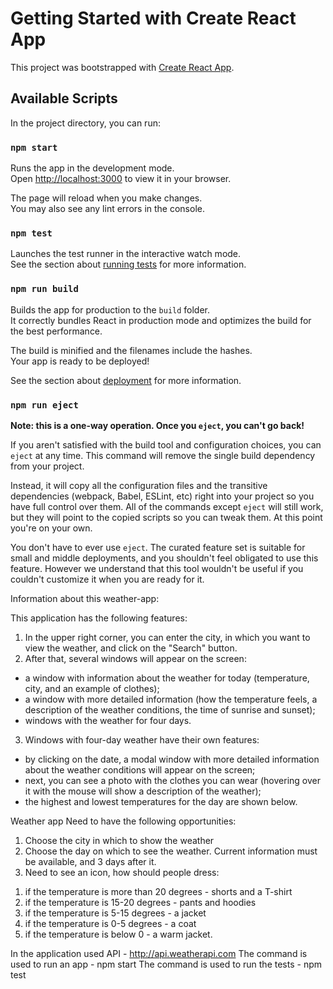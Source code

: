 # Getting Started with Create React App

This project was bootstrapped with [Create React App](https://github.com/facebook/create-react-app).

## Available Scripts

In the project directory, you can run:

### `npm start`

Runs the app in the development mode.\
Open [http://localhost:3000](http://localhost:3000) to view it in your browser.

The page will reload when you make changes.\
You may also see any lint errors in the console.

### `npm test`

Launches the test runner in the interactive watch mode.\
See the section about [running tests](https://facebook.github.io/create-react-app/docs/running-tests) for more information.

### `npm run build`

Builds the app for production to the `build` folder.\
It correctly bundles React in production mode and optimizes the build for the best performance.

The build is minified and the filenames include the hashes.\
Your app is ready to be deployed!

See the section about [deployment](https://facebook.github.io/create-react-app/docs/deployment) for more information.

### `npm run eject`

**Note: this is a one-way operation. Once you `eject`, you can't go back!**

If you aren't satisfied with the build tool and configuration choices, you can `eject` at any time. This command will remove the single build dependency from your project.

Instead, it will copy all the configuration files and the transitive dependencies (webpack, Babel, ESLint, etc) right into your project so you have full control over them. All of the commands except `eject` will still work, but they will point to the copied scripts so you can tweak them. At this point you're on your own.

You don't have to ever use `eject`. The curated feature set is suitable for small and middle deployments, and you shouldn't feel obligated to use this feature. However we understand that this tool wouldn't be useful if you couldn't customize it when you are ready for it.

Information about this weather-app:

This application has the following features:
1) In the upper right corner, you can enter the city, in which you want to view the weather, and click on the "Search" button.
2) After that, several windows will appear on the screen:
 - a window with information about the weather for today (temperature, city, and an example of clothes);
 - a window with more detailed information (how the temperature feels, a description of the weather conditions, the time of sunrise and sunset);
 - windows with the weather for four days.
3) Windows with four-day weather have their own features:
 - by clicking on the date, a modal window with more detailed information about the weather conditions will appear on the screen;
 - next, you can see a photo with the clothes you can wear (hovering over it with the mouse will show a description of the weather);
 - the highest and lowest temperatures for the day are shown below.


Weather app
Need to have the following opportunities:
1. Choose the city in which to show the weather
2. Choose the day on which to see the weather. Current information must be available,
and 3 days after it.
3. Need to see an icon, how should people dress:
1) if the temperature is more than 20 degrees - shorts and a T-shirt
2) if the temperature is 15-20 degrees - pants and hoodies
3) if the temperature is 5-15 degrees - a jacket
4) if the temperature is 0-5 degrees - a coat
5) if the temperature is below 0 - a warm jacket.

In the application used API -  http://api.weatherapi.com
The command is used to run an app - npm start
The command is used to run the tests - npm test
